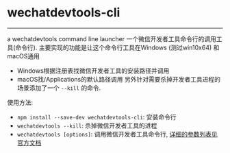 # wechatdevtools-cli
---
a wechatdevtools command line launcher
一个微信开发者工具命令行的调用工具(命令行).
主要实现的功能是让这个命令行工具在Windows (测过win10x64) 和macOS通用
- Windows根据注册表找微信开发者工具的安装路径并调用
- macOS找/Applications的默认路径调用
另外针对需要杀掉开发者工具进程的场景添加了一个 `--kill` 的命令.


使用方法:
* `npm install --save-dev wechatdevtools-cli`: 安装命令行
* `wechatdevtools --kill`: 杀掉微信开发者工具的进程
* `wechatdevtools [options]`: 调用微信开发者工具命令行, [详细的参数列表见官方文档](https://developers.weixin.qq.com/miniprogram/dev/devtools/cli.html)